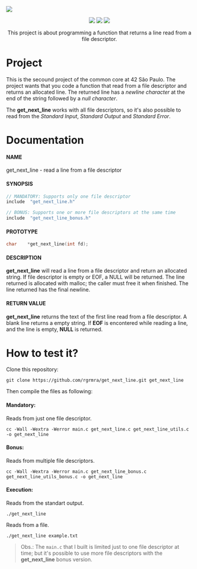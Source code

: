 <img align="center" src="https://royalbox.com.br/github/get_next_line_banner.png">
<p align="center">
   <img src="https://img.shields.io/github/languages/code-size/rgrmra/get_next_line?color=blue&style=for-the-badge" />
   <img src="https://img.shields.io/github/languages/top/rgrmra/get_next_line?color=blue&style=for-the-badge" />
   <img src="https://img.shields.io/github/last-commit/rgrmra/get_next_line?color=blue&style=for-the-badge" />
</p>

<p align="center">
  This project is about programming a function that returns a line read from a file descriptor.
</p>

# Project

This is the secound project of the common core at 42 São Paulo. The project wants that you code a function that read from a file descriptor and returns an allocated line. The returned line has a _newline character_ at the end of the string followed by a _null character_.

The **get_next_line** works with all file descriptors, so it's also possible to read from the _Standard Input_, _Standard Output_ and _Standard Error_.

# Documentation

#### NAME

get_next_line - read a line from a file descriptor

#### SYNOPSIS

```c
// MANDATORY: Supports only one file descriptor
include  "get_next_line.h"

// BONUS: Supports one or more file descriptors at the same time
include  "get_next_line_bonus.h"
```

#### PROTOTYPE

```c
char    *get_next_line(int fd);
```

#### DESCRIPTION

**get_next_line** will read a line from a file descriptor and return an allocated string. If file descriptor is empty or EOF, a NULL will be returned. The line returned is allocated with malloc; the caller must free it when finished. The line returned has the final newline.

#### RETURN VALUE

**get_next_line** returns the text of the first line read from a file descriptor. A blank line returns a empty string. If **EOF** is encontered while reading a line, and the line is empty, **NULL** is returned.

# How to test it?

Clone this repository:

```shell
git clone https://github.com/rgrmra/get_next_line.git get_next_line
```

Then compile the files as following:

#### Mandatory:

Reads from just one file descriptor.

```shell
cc -Wall -Wextra -Werror main.c get_next_line.c get_next_line_utils.c -o get_next_line
```

#### Bonus:

Reads from multiple file descriptors.

```shell
cc -Wall -Wextra -Werror main.c get_next_line_bonus.c get_next_line_utils_bonus.c -o get_next_line
```

#### Execution:

Reads from the standart output.

```shell
./get_next_line
```

Reads from a file.

```shell
./get_next_line example.txt
```

> Obs.: The `main.c` that I built is limited just to one file descriptor at time; but it's possible to use more file descriptors with the **get_next_line** bonus version.
